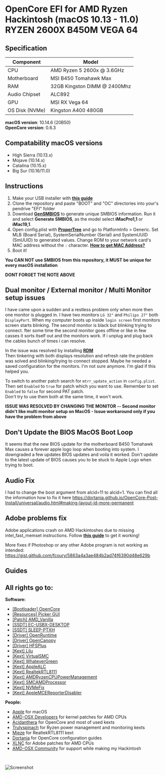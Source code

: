 # OpenCore EFI for AMD Ryzen Hackintosh (macOS 10.13 - 11.0) RYZEN 2600X B450M VEGA 64

## Specification
| **Component** | **Model** |
| ------------- | --------- |
| CPU | AMD Ryzen 5 2600x @ 3.6GHz |
| Motherboard | MSI B450 Tomahawk Max| 
| RAM | 32GB Kingston DIMM @ 2400Mhz |
| Audio Chipset | ALC892 |
| GPU | MSI RX Vega 64 |
| OS Disk (NVMe) | Kingston A400 480GB |

**macOS version**: 10.14.6 (20B50)  
**OpenCore version**: 0.6.3 

## Compatability macOS versions
 - High Sierra (10.13.x)
 - Mojave (10.14.x)
 - Catalina (10.15.x)
 - Big Sur (10.16/11.0)

## Instructions
  1. Make your USB installer with [**this guide**](https://dortania.github.io/OpenCore-Install-Guide/installer-guide/)
  2. Clone the repository and paste "BOOT" and "OC" directories into your's pendrive "EFI" folder
  3. Download [**GenSMBIOS**](https://github.com/corpnewt/GenSMBIOS) to generate unique SMBIOS information. Run it and select **Generate SMBIOS**, as the model select **iMacPro1,1** or **iMac19,1**.
  4. Open config.plist with [**ProperTree**](https://github.com/corpnewt/ProperTree) and go to PlatformInfo > Generic. Set MLB (Board Serial), SystemSerialNumber (Serial) and SystemUUID (SmUUID) to generated values. Change ROM to your network card's MAC address without the `:` character. [**How to get MAC Address?**](https://www.wikihow.com/Find-the-MAC-Address-of-Your-Computer)
  5. Boot it!  

**You CAN NOT use SMBIOS from this repository, it MUST be unique for every macOS installation**

**DONT FORGET THE NOTE ABOVE**

## Dual monitor / External monitor / Multi Monitor setup issues
I have came upon a sudden and a restless problem only when more then one monitor is plugged in. 
I have two monitors `LG 32"` and `Philips 27"` both `DisplayPort`. 
When my computer boots up inside `login screen` first monitors screen starts blinking. The second monitor is black but blinking trying to connect. 
fter some time the second monitor goes offline or like in few casses it sorts itself out and the monitors work. 
If i unplug and plug back the cables bunch of times i can resolve.

In the issue was resolved by installing [**RDM**](https://github.com/avibrazil/RDM)  
Then tinkering with both displays resolution and refresh rate the problem was solved and blinking/trying to connect stopped. Maybe he needed a saved configuration for the monitors. I'm not sure anymore. I'm glad if this helped you.

To switch to another patch search for `mtrr_update_action` in `config.plist`. Then set `Enabled` to `true` for patch which you want to use. Remember to set `Enabled` to `false` for second PAT patch.  
Don't try to use them both at the same time, it won't work.

****ISSUE WAS RESOLVED BY CHANGING THE MONITOR -- Second monitor didn't like multi monitor setup on MacOS - Issue workaround only if you have the problem from above****

## Don't Update the BIOS MacOS Boot Loop
It seems that the new BIOS update for the motherboard B450 Tomahawk Max causes a forever apple logo loop when booting into system.
I downgraded a few updates BIOS updates and voila it worked. Don't update to the latest update of BIOS causes you to be stuck to Apple Logo when trying to boot.

## Audio Fix
I had to change the boot argument from alcid=11 to alcid=1. You can find all the information how to fix it here https://dortania.github.io/OpenCore-Post-Install/universal/audio.html#making-layout-id-more-permanent

## Adobe problems fix
Adobe applications crash on AMD Hackintoshes due to missing intel_fast_memset instructions. Follow [**this guide**](https://gist.github.com/mikigal/8e1f804fcd7dbafbded2f236653be7c8) to get it working!  

More fixes if Photoshop or any other Adobe program is not working as intended:
https://gist.github.com/fcoury/5863a4a3ae484b2ad74f6390d48e629b

## Guides


## All rights go to:
**Software:**
 - [[Bootloader] OpenCore](https://github.com/acidanthera/OpenCorePkg)
 - [[Resources] Picker GUI](https://github.com/acidanthera/OcBinaryData/tree/master/Resources)
 - [[Patch] AMD_Vanilla](https://github.com/AMD-OSX/AMD_Vanilla)
 - [[SSDT] EC-USBX-DESKTOP](https://github.com/dortania/Getting-Started-With-ACPI/blob/master/extra-files/compiled/SSDT-EC-USBX-DESKTOP.aml)
 - [[SSDT] SLEEP-PTXH](./OC/ACPI/SSDT-SLEEP-PTXH.aml)
 - [[Driver] OpenRuntime](https://github.com/acidanthera/OpenCorePkg)
 - [[Driver] OpenCanopy](https://github.com/acidanthera/OpenCorePkg)
 - [[Driver] HFSPlus](https://github.com/acidanthera/OcBinaryData/blob/master/Drivers/HfsPlus.efi)
 - [[Kext] Lilu](https://github.com/acidanthera/Lilu)
 - [[Kext] VirtualSMC](https://github.com/acidanthera/VirtualSMC)
 - [[Kext] WhateverGreen](https://github.com/acidanthera/WhateverGreen)
 - [[Kext] AppleALC](https://github.com/acidanthera/AppleALC)
 - [[Kext] RealtekRTL8111](https://github.com/Mieze/RTL8111_driver_for_OS_X)
 - [[Kext] AMDRyzenCPUPowerManagement](https://github.com/trulyspinach/SMCAMDProcessor)
 - [[Kext] SMCAMDProcessor](https://github.com/trulyspinach/SMCAMDProcessor)
 - [[Kext] NVMeFix](https://github.com/acidanthera/NVMeFix)
 - [[Kext] AppleMCEReporterDisabler](https://github.com/AMD-OSX/AMD_Vanilla/blob/experimental-opencore/Extra/AppleMCEReporterDisabler.kext.zip)  

 **People:**
 - [Apple](https://apple.com) for macOS
 - [AMD-OSX Developers](https://github.com/AMD-OSX) for kernel patches for AMD CPUs
 - [Acidanthera](https://github.com/acidanthera) for OpenCore and most of used kexts
 - [Trulyspinach](https://github.com/trulyspinach) for Ryzen power management and monitoring kexts
 - [Mieze](https://github.com/Mieze) for RealtekRTL8111 kext
 - [Dortania](https://github.com/dortania) for OpenCore configuration guides
 - [XLNC](https://github.com/naveenkrdy) for Adobe patches for AMD CPUs
 - [AMD-OSX Community](https://amd-osx.com) for support while making my Hackintosh
<br>

![Screenshot](/macOS.png?raw=true)
